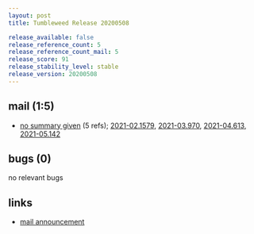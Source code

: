 ```yaml
---
layout: post
title: Tumbleweed Release 20200508

release_available: false
release_reference_count: 5
release_reference_count_mail: 5
release_score: 91
release_stability_level: stable
release_version: 20200508
---
```


## mail (1:5)

- [no summary given](https://lists.opensuse.org/archives/list/factory@lists.opensuse.org/thread/GJCOZIMLSL26P257IIRAMVM626HBAF62) (5 refs); [2021-02.1579](https://lists.opensuse.org/archives/list/factory@lists.opensuse.org/thread/GJCOZIMLSL26P257IIRAMVM626HBAF62), [2021-03.970](https://lists.opensuse.org/archives/list/factory@lists.opensuse.org/thread/GJCOZIMLSL26P257IIRAMVM626HBAF62), [2021-04.613](https://lists.opensuse.org/archives/list/factory@lists.opensuse.org/thread/GJCOZIMLSL26P257IIRAMVM626HBAF62), [2021-05.142](https://lists.opensuse.org/archives/list/factory@lists.opensuse.org/thread/GJCOZIMLSL26P257IIRAMVM626HBAF62)

## bugs (0)

<!--more-->

no relevant bugs



## links

- [mail announcement](https://lists.opensuse.org/archives/list/factory@lists.opensuse.org/thread/GJCOZIMLSL26P257IIRAMVM626HBAF62)

